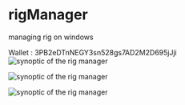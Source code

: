 # rigManager
managing rig on windows

Wallet   : 3PB2eDTnNEGY3sn528gs7AD2M2D695jJji
![synoptic of the rig manager](https://github.com/mjaafar/rigManager/blob/master/rigOneanager.png)

![synoptic of the rig manager](https://github.com/mjaafar/rigManager/blob/master/rigOneanagerCMD.png)

![synoptic of the rig manager](https://github.com/mjaafar/rigManager/blob/master/27792965-170188353706500-2177973.gif)


